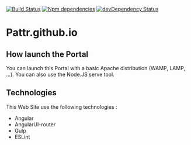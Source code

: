 [![Build Status](https://travis-ci.org/Pattr/Pattr.github.io.svg)](https://travis-ci.org/Pattr/Pattr.github.io)
[![Npm dependencies](https://david-dm.org/Pattr/Pattr.github.io.svg)](https://david-dm.org/Pattr/Pattr.github.io)
[![devDependency Status](https://david-dm.org/Pattr/Pattr.github.io/dev-status.svg)](https://david-dm.org/Pattr/Pattr.github.io#info=devDependencies)

# Pattr.github.io

## How launch the Portal

You can launch this Portal with a basic Apache distribution (WAMP, LAMP, ...). You can also use the Node.JS serve tool. 

## Technologies

This Web Site use the following technologies : 
* Angular
* AngularUI-router
* Gulp
* ESLint